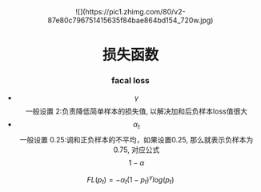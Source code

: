 <div align="center"/>![](https://pic1.zhimg.com/80/v2-87e80c796751415635f84bae864bd154_720w.jpg)

# <center>损失函数</center>

### facal loss

* $$\gamma$$ 一般设置 2:负责降低简单样本的损失值, 以解决加和后负样本loss值很大 
* $$\alpha_t$$ 一般设置 0.25:调和正负样本的不平均，如果设置0.25, 那么就表示负样本为0.75, 对应公式 $$1-\alpha$$

$$
FL(p_t)=-\alpha_t(1-p_t)^\gamma log(p_t)
$$
